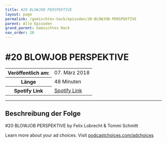 ```yaml
---
title: #20 BLOWJOB PERSPEKTIVE
layout: page
permalink: /gemischtes-hack/episoden/20-BLOWJOB-PERSPEKTIVE
parent: Alle Episoden
grand_parent: Gemischtes Hack
nav_order: 20
---
```


# #20 BLOWJOB PERSPEKTIVE
<table class="resp-table dcf-table dcf-table-responsive dcf-table-bordered dcf-table-striped dcf-w-100%">
                    <tbody>
                        <tr>
                            <th scope="row">Veröffentlich am:</th>
                            <td data-label="Veröffentlich am:">07. März 2018</td>
                        </tr>
                        <tr>
                            <th scope="row">Länge </th>
                            <td data-label="Länge ">48 Minuten</td>
                        </tr><tr>
                                <th scope="row">Spotify Link</th>
                                <td data-label="Spotify Link"><a href="https://open.spotify.com/episode/3YfS0FJ2S1KKQfZV6EDPp7">Spotify Link</a></td>
                            </tr></tbody>
                </table>

***

## Beschreibung der Folge

<div>
<p>#20 BLOWJOB PERSPEKTIVE by Felix Lobrecht &amp; Tommi Schmitt</p><p> </p><p>Learn more about your ad choices. Visit <a href="https://podcastchoices.com/adchoices">podcastchoices.com/adchoices</a></p>  
</div>

